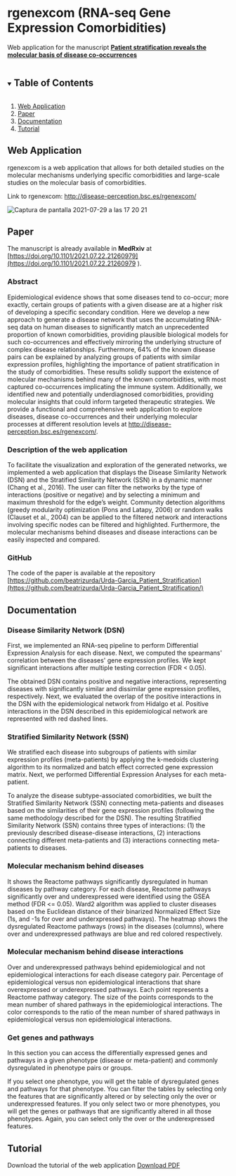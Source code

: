 # rgenexcom (RNA-seq Gene Expression Comorbidities)
Web application for the manuscript <a href="https://doi.org/10.1101/2021.07.22.21260979"><b>Patient stratification reveals the molecular basis of disease co-occurrences</b></a>

<!-- PROJECT SHIELDS -->
<!--
*** I'm using markdown "reference style" links for readability.
*** Reference links are enclosed in brackets [ ] instead of parentheses ( ).
*** See the bottom of this document for the declaration of the reference variables
*** for contributors-url, forks-url, etc. This is an optional, concise syntax you may use.
*** https://www.markdownguide.org/basic-syntax/#reference-style-links
-->

<!-- TABLE OF CONTENTS -->
<details open="open">
  <summary><h2 style="display: inline-block">Table of Contents</h2></summary>
  <ol>
    <li>
      <a href="#web-application">Web Application</a>
    </li>
    <li>
      <a href="#paper">Paper</a>
    </li>
    <li>
      <a href="#documentarion">Documentation</a>
    </li>
    <li>
      <a href="#tutorial">Tutorial</a>
    </li>
  </ol>
</details>



<!-- ABOUT THE PROJECT -->
## Web Application
rgenexcom is a web application that allows for both detailed studies on the molecular mechanisms underlying specific comorbidities and large-scale studies on the molecular basis of comorbidities. 

Link to rgenexcom: <a href="http://disease-perception.bsc.es/rgenexcom/">http://disease-perception.bsc.es/rgenexcom/</a>

![Captura de pantalla 2021-07-29 a las 17 20 21](https://user-images.githubusercontent.com/46993728/127520385-61bf4b87-7910-4069-babe-4c7557e39a11.png)


## Paper

The manuscript is already available in **MedRxiv** at [https://doi.org/10.1101/2021.07.22.21260979](https://doi.org/10.1101/2021.07.22.21260979 ).

### Abstract
Epidemiological evidence shows that some diseases tend to co-occur; more exactly, certain groups of patients with a given disease are at a higher risk of developing a specific secondary condition. Here we develop a new approach to generate a disease network that uses the accumulating RNA-seq data on human diseases to significantly match an unprecedented proportion of known comorbidities, providing plausible biological models for such co-occurrences and effectively mirroring the underlying structure of complex disease relationships. Furthermore, 64% of the known disease pairs can be explained by analyzing groups of patients with similar expression profiles, highlighting the importance of patient stratification in the study of comorbidities. These results solidly support the existence of molecular mechanisms behind many of the known comorbidities, with most captured co-occurrences implicating the immune system. Additionally, we identified new and potentially underdiagnosed comorbidities, providing molecular insights that could inform targeted therapeutic strategies. We provide a functional and comprehensive web application to explore diseases, disease co-occurrences and their underlying molecular processes at different resolution levels at <a href="http://disease-perception.bsc.es/rgenexcom/">http://disease-perception.bsc.es/rgenexcom/</a>. 

### Description of the web application
To facilitate the visualization and exploration of the generated networks, we implemented a web application that displays the Disease Similarity Network (DSN) and the Stratified Similarity Network (SSN) in a dynamic manner (Chang et al., 2016). The user can filter the networks by the type of interactions (positive or negative) and by selecting a minimum and maximum threshold for the edge’s weight. Community detection algorithms (greedy modularity optimization (Pons and Latapy, 2006) or random walks (Clauset et al., 2004) can be applied to the filtered network and interactions involving specific nodes can be filtered and highlighted. Furthermore, the molecular mechanisms behind diseases and disease interactions can be easily inspected and compared. 

### GitHub
The code of the paper is available at the repository [https://github.com/beatrizurda/Urda-Garcia_Patient_Stratification](https://github.com/beatrizurda/Urda-Garcia_Patient_Stratification/)


## Documentation

### Disease Similarity Network (DSN)

First, we implemented an RNA-seq pipeline to perform Differential Expression Analysis for each disease. Next, we computed the spearmans' correlation between the diseases' gene expression profiles. We kept significant interactions after multiple testing correction (FDR < 0.05).

The obtained DSN contains positive and negative interactions, representing diseases with significantly similar and dissimilar gene expression profiles, respectively. Next, we evaluated the overlap of the positive interactions in the DSN with the epidemiological network from Hidalgo et al. Positive interactions in the DSN described in this epidemiological network are represented with red dashed lines.


### Stratified Similarity Network (SSN)

We stratified each disease into subgroups of patients with similar expression profiles (meta-patients) by applying the k-medoids clustering algorithm to its normalized and batch effect corrected gene expression matrix. Next, we performed Differential Expression Analyses for each meta-patient.

To analyze the disease subtype-associated comorbidities, we built the Stratified Similarity Network (SSN) connecting meta-patients and diseases based on the similarities of their gene expression profiles (following the same methodology described for the DSN). The resulting Stratified Similarity Network (SSN) contains three types of interactions: (1) the previously described disease-disease interactions, (2) interactions connecting different meta-patients and (3) interactions connecting meta-patients to diseases.


### Molecular mechanism behind diseases

It shows the Reactome pathways significantly dysregulated in human diseases by pathway category. For each disease, Reactome pathways significantly over and underexpressed were identified using the GSEA method (FDR <= 0.05). Ward2 algorithm was applied to cluster diseases based on the Euclidean distance of their binarized Normalized Effect Size (1s, and -1s for over and underxpressed pathways). The heatmap shows the dysregulated Reactome pathways (rows) in the diseases (columns), where over and underexpressed pathways are blue and red colored respectively.


### Molecular mechanism behind disease interactions

Over and underexpressed pathways behind epidemiological and not epidemiological interactions for each disease category pair. Percentage of epidemiological versus non epidemiological interactions that share overexpressed or underexpressed pathways. Each point represents a Reactome pathway category. The size of the points corresponds to the mean number of shared pathways in the epidemiological interactions. The color corresponds to the ratio of the mean number of shared pathways in epidemiological versus non epidemiological interactions.


### Get genes and pathways

In this section you can access the differentially expressed genes and pathways in a given phenotype (disease or meta-patient) and commonly dysregulated in phenotype pairs or groups.

If you select one phenotype, you will get the table of dysregulated genes and pathways for that phenotype. You can filter the tables by selecting only the features that are significantly altered or by selecting only the over or underexpressed features.
If you only select two or more phenotypes, you will get the genes or pathways that are significantly altered in all those phenotypes. Again, you can select only the over or the underexpressed features.

## Tutorial
Download the tutorial of the web application [Download PDF](rgenexcom_tutorial.pdf)


